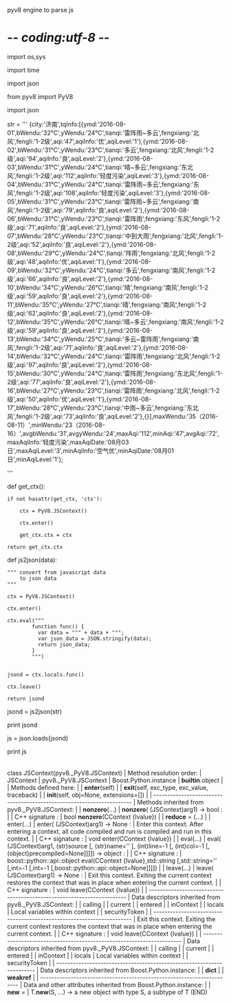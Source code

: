 pyv8 engine to parse js

# -*- coding:utf-8 -*-
import os,sys

import time

import json

from pyv8 import PyV8

import json

str = '''
{city:'济南',tqInfo:[{ymd:'2016-08-01',bWendu:'32℃',yWendu:'24℃',tianqi:'雷阵雨~多云',fengxiang:'北风',fengli:'1-2级',aqi:'47',aqiInfo:'优',aqiLevel:'1'},{ymd:'2016-08-02',bWendu:'31℃',yWendu:'23℃',tianqi:'多云',fengxiang:'北风',fengli:'1-2级',aqi:'94',aqiInfo:'良',aqiLevel:'2'},{ymd:'2016-08-03',bWendu:'31℃',yWendu:'24℃',tianqi:'晴~多云',fengxiang:'东北风',fengli:'1-2级',aqi:'112',aqiInfo:'轻度污染',aqiLevel:'3'},{ymd:'2016-08-04',bWendu:'31℃',yWendu:'24℃',tianqi:'雷阵雨~多云',fengxiang:'东风',fengli:'1-2级',aqi:'108',aqiInfo:'轻度污染',aqiLevel:'3'},{ymd:'2016-08-05',bWendu:'31℃',yWendu:'23℃',tianqi:'雷阵雨~多云',fengxiang:'南风',fengli:'1-2级',aqi:'79',aqiInfo:'良',aqiLevel:'2'},{ymd:'2016-08-06',bWendu:'31℃',yWendu:'23℃',tianqi:'雷阵雨',fengxiang:'东风',fengli:'1-2级',aqi:'71',aqiInfo:'良',aqiLevel:'2'},{ymd:'2016-08-07',bWendu:'28℃',yWendu:'23℃',tianqi:'中到大雨',fengxiang:'北风',fengli:'1-2级',aqi:'52',aqiInfo:'良',aqiLevel:'2'},{ymd:'2016-08-08',bWendu:'29℃',yWendu:'24℃',tianqi:'阵雨',fengxiang:'北风',fengli:'1-2级',aqi:'48',aqiInfo:'优',aqiLevel:'1'},{ymd:'2016-08-09',bWendu:'32℃',yWendu:'24℃',tianqi:'多云',fengxiang:'南风',fengli:'1-2级',aqi:'66',aqiInfo:'良',aqiLevel:'2'},{ymd:'2016-08-10',bWendu:'34℃',yWendu:'26℃',tianqi:'晴',fengxiang:'南风',fengli:'1-2级',aqi:'59',aqiInfo:'良',aqiLevel:'2'},{ymd:'2016-08-11',bWendu:'35℃',yWendu:'27℃',tianqi:'晴',fengxiang:'南风',fengli:'1-2级',aqi:'62',aqiInfo:'良',aqiLevel:'2'},{ymd:'2016-08-12',bWendu:'35℃',yWendu:'26℃',tianqi:'晴~多云',fengxiang:'南风',fengli:'1-2级',aqi:'59',aqiInfo:'良',aqiLevel:'2'},{ymd:'2016-08-13',bWendu:'34℃',yWendu:'25℃',tianqi:'多云~雷阵雨',fengxiang:'南风',fengli:'1-2级',aqi:'71',aqiInfo:'良',aqiLevel:'2'},{ymd:'2016-08-14',bWendu:'32℃',yWendu:'24℃',tianqi:'雷阵雨',fengxiang:'北风',fengli:'1-2级',aqi:'97',aqiInfo:'良',aqiLevel:'2'},{ymd:'2016-08-15',bWendu:'30℃',yWendu:'24℃',tianqi:'雷阵雨',fengxiang:'东北风',fengli:'1-2级',aqi:'77',aqiInfo:'良',aqiLevel:'2'},{ymd:'2016-08-16',bWendu:'27℃',yWendu:'23℃',tianqi:'雷阵雨',fengxiang:'北风',fengli:'1-2级',aqi:'50',aqiInfo:'优',aqiLevel:'1'},{ymd:'2016-08-17',bWendu:'28℃',yWendu:'23℃',tianqi:'中雨~多云',fengxiang:'东北风',fengli:'1-2级',aqi:'73',aqiInfo:'良',aqiLevel:'2'},{}],maxWendu:'35（2016-08-11）',minWendu:'23（2016-08-16）',avgbWendu:'31',avgyWendu:'24',maxAqi:'112',minAqi:'47',avgAqi:'72',maxAqiInfo:'轻度污染',maxAqiDate:'08月03日',maxAqiLevel:'3',minAqiInfo:'空气优',minAqiDate:'08月01日',minAqiLevel:'1'};

'''


def get_ctx():

    if not hasattr(get_ctx, 'ctx'):
    
        ctx = PyV8.JSContext()
        
        ctx.enter()
        
        get_ctx.ctx = ctx
        
    return get_ctx.ctx



def js2json(data):

    """ convert from javascript data
        to json data
    """
    
    ctx = PyV8.JSContext()
    
    ctx.enter()
    
    ctx.eval("""
            function func() {
              var data = """ + data + """;
              var json_data = JSON.stringify(data);
              return json_data;
            }
            """)


    jsond = ctx.locals.func()
    
    ctx.leave()
    
    return jsond
    



jsond = js2json(str)


print jsond


js = json.loads(jsond)

print js


######





class JSContext(pyv8._PyV8.JSContext)
 |  Method resolution order:
 |      JSContext
 |      pyv8._PyV8.JSContext
 |      Boost.Python.instance
 |      __builtin__.object
 |
 |  Methods defined here:
 |
 |  __enter__(self)
 |
 |  __exit__(self, exc_type, exc_value, traceback)
 |
 |  __init__(self, obj=None, extensions=[])
 |
 |  ----------------------------------------------------------------------
 |  Methods inherited from pyv8._PyV8.JSContext:
 |
 |  __nonzero__(...)
 |      __nonzero__( (JSContext)arg1) -> bool :
 |
 |          C++ signature :
 |              bool __nonzero__(CContext {lvalue})
 |
 |  __reduce__ = <unnamed Boost.Python function>(...)
 |
 |  enter(...)
 |      enter( (JSContext)arg1) -> None :
 |          Enter this context. After entering a context, all code compiled and run is compiled and run in this context.
 |
 |          C++ signature :
  |              void enter(CContext {lvalue})
 |
 |  eval(...)
 |      eval( (JSContext)arg1, (str)source [, (str)name='' [, (int)line=-1 [, (int)col=-1 [, (object)precompiled=None]]]]) -> object :
 |
 |          C++ signature :
 |              boost::python::api::object eval(CContext {lvalue},std::string [,std::string='' [,int=-1 [,int=-1 [,boost::python::api::object=None]]]])
 |
 |  leave(...)
 |      leave( (JSContext)arg1) -> None :
 |          Exit this context. Exiting the current context restores the context that was in place when entering the current context.
 |
 |          C++ signature :
 |              void leave(CContext {lvalue})
 |
 |  ----------------------------------------------------------------------
 |  Data descriptors inherited from pyv8._PyV8.JSContext:
 |
 |  calling
 |
 |  current
 |
 |  entered
 |
 |  inContext
 |
 |  locals
 |      Local variables within context
 |
 |  securityToken
 |
 |  ----------------------------------------------------------------------
 |          Exit this context. Exiting the current context restores the context that was in place when entering the current context.
 |
 |          C++ signature :
 |              void leave(CContext {lvalue})
 |
 |  ----------------------------------------------------------------------
 |  Data descriptors inherited from pyv8._PyV8.JSContext:
 |
 |  calling
 |
 |  current
 |
 |  entered
 |
 |  inContext
 |
 |  locals
 |      Local variables within context
 |
 |  securityToken
 |
 |  ----------------------------------------------------------------------
 |  Data descriptors inherited from Boost.Python.instance:
 |
 |  __dict__
 |
 |  __weakref__
 |
 |  ----------------------------------------------------------------------
 |  Data and other attributes inherited from Boost.Python.instance:
 |
 |  __new__ = <built-in method __new__ of Boost.Python.class object>
 |      T.__new__(S, ...) -> a new object with type S, a subtype of T
(END)


